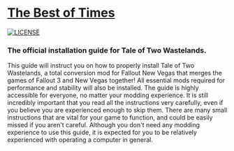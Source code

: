 # [The Best of Times](https://thebestoftimes.moddinglinked.com/)

[![LICENSE](https://img.shields.io/badge/license-MIT-informational.svg)](https://github.com/h5bp/html5-boilerplate/blob/master/LICENSE.txt)

### The official installation guide for Tale of Two Wastelands.

This guide will instruct you on how to properly install Tale of Two Wastelands, a total conversion mod for Fallout New Vegas that merges the games of Fallout 3 and New Vegas together! All essential mods required for performance and stability will also be installed. The guide is highly accessible for everyone, no matter your modding experience. It is still incredibly important that you read all the instructions very carefully, even if you believe you are experienced enough to skip them. There are many small instructions that are vital for your game to function, and could be easily missed if you aren't careful. Although you don't need any modding experience to use this guide, it is expected for you to be relatively experienced with operating a computer in general.